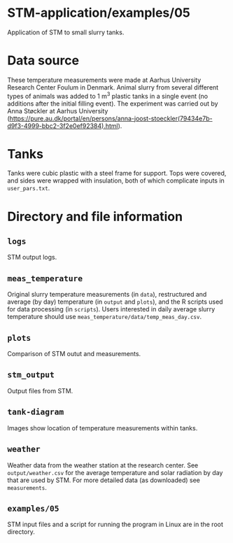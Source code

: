 # STM-application/examples/05
Application of STM to small slurry tanks.

# Data source
These temperature measurements were made at Aarhus University Research Center Foulum in Denmark.
Animal slurry from several different types of animals was added to 1 m$^3$ plastic tanks in a single event (no additions after the initial filling event). 
The experiment was carried out by Anna Støckler at Aarhus University (<https://pure.au.dk/portal/en/persons/anna-joost-stoeckler(79434e7b-d9f3-4999-bbc2-3f2e0ef92384).html>).

# Tanks
Tanks were cubic plastic with a steel frame for support.
Tops were covered, and sides were wrapped with insulation, both of which complicate inputs in `user_pars.txt`.

# Directory and file information
## `logs`
STM output logs.

## `meas_temperature`
Original slurry temperature measurements (in `data`), restructured and average (by day) temperature (in `output` and `plots`), and the R scripts used for data processing (in `scripts`).
Users interested in daily average slurry temperature should use `meas_temperature/data/temp_meas_day.csv`.

## `plots`
Comparison of STM outut and measurements.

## `stm_output`
Output files from STM.

## `tank-diagram`
Images show location of temperature measurements within tanks.

## `weather`
Weather data from the weather station at the research center.
See `output/weather.csv` for the average temperature and solar radiation by day that are used by STM.
For more detailed data (as downloaded) see `measurements`.

## `examples/05`
STM input files and a script for running the program in Linux are in the root directory.
